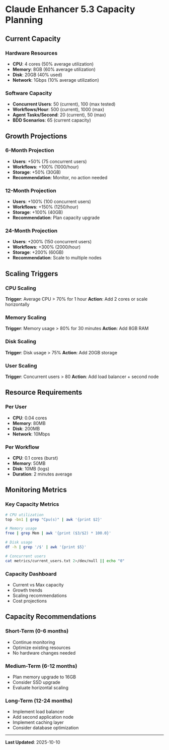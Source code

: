 # Claude Enhancer 5.3 Capacity Planning

## Current Capacity

### Hardware Resources
- **CPU**: 4 cores (50% average utilization)
- **Memory**: 8GB (60% average utilization)
- **Disk**: 20GB (40% used)
- **Network**: 1Gbps (10% average utilization)

### Software Capacity
- **Concurrent Users**: 50 (current), 100 (max tested)
- **Workflows/Hour**: 500 (current), 1000 (max)
- **Agent Tasks/Second**: 20 (current), 50 (max)
- **BDD Scenarios**: 65 (current capacity)

## Growth Projections

### 6-Month Projection
- **Users**: +50% (75 concurrent users)
- **Workflows**: +100% (1000/hour)
- **Storage**: +50% (30GB)
- **Recommendation**: Monitor, no action needed

### 12-Month Projection
- **Users**: +100% (100 concurrent users)
- **Workflows**: +150% (1250/hour)
- **Storage**: +100% (40GB)
- **Recommendation**: Plan capacity upgrade

### 24-Month Projection
- **Users**: +200% (150 concurrent users)
- **Workflows**: +300% (2000/hour)
- **Storage**: +200% (60GB)
- **Recommendation**: Scale to multiple nodes

## Scaling Triggers

### CPU Scaling
**Trigger**: Average CPU > 70% for 1 hour
**Action**: Add 2 cores or scale horizontally

### Memory Scaling
**Trigger**: Memory usage > 80% for 30 minutes
**Action**: Add 8GB RAM

### Disk Scaling
**Trigger**: Disk usage > 75%
**Action**: Add 20GB storage

### User Scaling
**Trigger**: Concurrent users > 80
**Action**: Add load balancer + second node

## Resource Requirements

### Per User
- **CPU**: 0.04 cores
- **Memory**: 80MB
- **Disk**: 200MB
- **Network**: 10Mbps

### Per Workflow
- **CPU**: 0.1 cores (burst)
- **Memory**: 50MB
- **Disk**: 10MB (logs)
- **Duration**: 2 minutes average

## Monitoring Metrics

### Key Capacity Metrics
```bash
# CPU utilization
top -bn1 | grep "Cpu(s)" | awk '{print $2}'

# Memory usage
free | grep Mem | awk '{print ($3/$2) * 100.0}'

# Disk usage
df -h | grep '/$' | awk '{print $5}'

# Concurrent users
cat metrics/current_users.txt 2>/dev/null || echo "0"
```

### Capacity Dashboard
- Current vs Max capacity
- Growth trends
- Scaling recommendations
- Cost projections

## Capacity Recommendations

### Short-Term (0-6 months)
- Continue monitoring
- Optimize existing resources
- No hardware changes needed

### Medium-Term (6-12 months)
- Plan memory upgrade to 16GB
- Consider SSD upgrade
- Evaluate horizontal scaling

### Long-Term (12-24 months)
- Implement load balancer
- Add second application node
- Implement caching layer
- Consider database optimization

---
**Last Updated**: 2025-10-10
